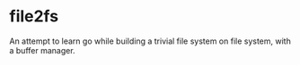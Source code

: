 # file2fs
An attempt to learn go while building a trivial file system on file system, with a buffer manager. 
